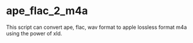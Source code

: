 ape_flac_2_m4a
==============

This script can convert ape, flac, wav format to apple lossless format m4a using the power of xld.